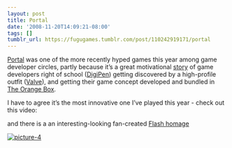 ```yaml
---
layout: post
title: Portal
date: '2008-11-20T14:09:21-08:00'
tags: []
tumblr_url: https://fugugames.tumblr.com/post/110242919171/portal
---
```

[Portal](http://en.wikipedia.org/wiki/Portal_(video_game)) was one of the more recently hyped games this year among game developer circles, partly because it’s a great motivational [story](http://www.gamasutra.com/view/feature/3839/thinking_with_portals_creating_.php) of game developers right of school ([DigiPen](http://digipen.edu/)) getting discovered by a high-profile outfit ([Valve](http://valvesoftware.com/)), and getting their game concept developed and bundled in [The Orange Box](http://orange.half-life2.com/).

I have to agree it’s the most innovative one I’ve played this year - check out this video:

and there is a an interesting-looking fan-created [Flash homage](http://armorgames.com/play/107/portal-the-flash-version)

[![](http://itshardtofondlepenguins.com/wp-content/uploads/2008/11/picture-4.png "picture-4")](http://itshardtofondlepenguins.com/wp-content/uploads/2008/11/picture-4.png)

